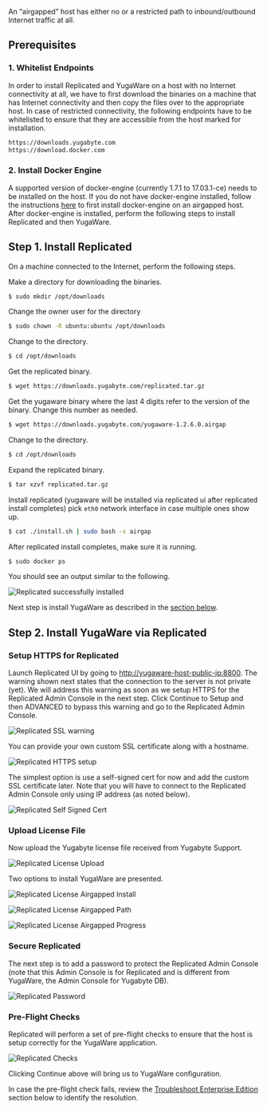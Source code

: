 An “airgapped” host has either no or a restricted path to inbound/outbound Internet traffic at all.

## Prerequisites

### 1. Whitelist Endpoints

In order to install Replicated and YugaWare on a host with no Internet connectivity at all, we have to first download the binaries on a machine that has Internet connectivity and then copy the files over to the appropriate host. In case of restricted connectivity, the following endpoints have to be whitelisted to ensure that they are accessible from the host marked for installation.

```sh
https://downloads.yugabyte.com
https://download.docker.com
```

### 2. Install Docker Engine

A supported version of docker-engine (currently 1.7.1 to 17.03.1-ce) needs to be installed on the host. If you do not have docker-engine installed, follow the instructions [here](https://help.replicated.com/docs/kb/supporting-your-customers/installing-docker-in-airgapped/) to first install docker-engine on an airgapped host. After docker-engine is installed, perform the following steps to install Replicated and then YugaWare.

## Step 1. Install Replicated

On a machine connected to the Internet, perform the following steps.

Make a directory for downloading the binaries.
```sh
$ sudo mkdir /opt/downloads
```

Change the owner user for the directory
```sh
$ sudo chown -R ubuntu:ubuntu /opt/downloads
```

Change to the directory.
```sh
$ cd /opt/downloads
```

Get the replicated binary.
```sh
$ wget https://downloads.yugabyte.com/replicated.tar.gz
```

Get the yugaware binary where the last 4 digits refer to the version of the binary. Change this number as needed.
```sh
$ wget https://downloads.yugabyte.com/yugaware-1.2.6.0.airgap
```

Change to the directory.
```sh
$ cd /opt/downloads
```

Expand the replicated binary.
```sh
$ tar xzvf replicated.tar.gz
```

Install replicated (yugaware will be installed via replicated ui after replicated install completes) pick `eth0` network interface in case multiple ones show up.
```sh
$ cat ./install.sh | sudo bash -s airgap
```

After replicated install completes, make sure it is running.
```sh
$ sudo docker ps
```

You should see an output similar to the following.

![Replicated successfully installed](/images/replicated/replicated-success.png)

Next step is install YugaWare as described in the [section below](#step-2-install-yugaware-via-replicated).

## Step 2. Install YugaWare via Replicated

### Setup HTTPS for Replicated

Launch Replicated UI by going to [http://yugaware-host-public-ip:8800](http://yugaware-host-public-ip:8800). The warning shown next states that the connection to the server is not private (yet). We will address this warning as soon as we setup HTTPS for the Replicated Admin Console in the next step. Click Continue to Setup and then ADVANCED to bypass this warning and go to the Replicated Admin Console.

![Replicated SSL warning](/images/replicated/replicated-warning.png)

You can provide your own custom SSL certificate along with a hostname.

![Replicated HTTPS setup](/images/replicated/replicated-https.png)

The simplest option is use a self-signed cert for now and add the custom SSL certificate later. Note that you will have to connect to the Replicated Admin Console only using IP address (as noted below).

![Replicated Self Signed Cert](/images/replicated/replicated-selfsigned.png)

### Upload License File

Now upload the Yugabyte license file received from Yugabyte Support.

![Replicated License Upload](/images/replicated/replicated-license-upload.png)

Two options to install YugaWare are presented.

![Replicated License Airgapped Install](/images/replicated/replicated-license-airgapped-install-option.png)

![Replicated License Airgapped Path](/images/replicated/replicated-license-airgapped-path.png)

![Replicated License Airgapped Progress](/images/replicated/replicated-license-airgapped-progress.png)

### Secure Replicated

The next step is to add a password to protect the Replicated Admin Console (note that this Admin Console is for Replicated and is different from YugaWare, the Admin Console for Yugabyte DB).

![Replicated Password](/images/replicated/replicated-password.png)

### Pre-Flight Checks

Replicated will perform a set of pre-flight checks to ensure that the host is setup correctly for the YugaWare application.

![Replicated Checks](/images/replicated/replicated-checks.png)

Clicking Continue above will bring us to YugaWare configuration.

In case the pre-flight check fails, review the [Troubleshoot Enterprise Edition](../../../troubleshoot/enterprise-edition/) section below to identify the resolution.
